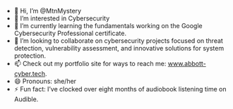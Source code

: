 - 👋 Hi, I’m @MtnMystery
- 👀 I’m interested in Cybersecurity
- 🌱 I’m currently learning the fundamentals working on the Google Cybersecurity Professional certificate.  
- 💞️ I’m looking to collaborate on cybersecurity projects focused on threat detection, vulnerability assessment, and innovative solutions for system protection.
- 📫 Check out my portfolio site for ways to reach me: www.abbott-cyber.tech.
- 😄 Pronouns: she/her
- ⚡ Fun fact: I’ve clocked over eight months of audiobook listening time on Audible.

<!---
MtnMystery/MtnMystery is a ✨ special ✨ repository because its `README.md` (this file) appears on your GitHub profile.
You can click the Preview link to take a look at your changes.
--->
